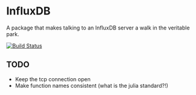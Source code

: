 # InfluxDB

A package that makes talking to an InfluxDB server a walk in the veritable park.

[![Build Status](https://travis-ci.org/staticfloat/InfluxDB.jl.svg?branch=master)](https://travis-ci.org/staticfloat/InfluxDB.jl)


## TODO

* Keep the tcp connection open
* Make function names consistent (what is the julia standard?!)
